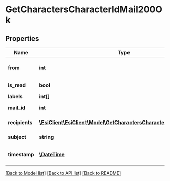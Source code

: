 # GetCharactersCharacterIdMail200Ok

## Properties
Name | Type | Description | Notes
------------ | ------------- | ------------- | -------------
**from** | **int** | From whom the mail was sent | [optional] 
**is_read** | **bool** | is_read boolean | [optional] 
**labels** | **int[]** | labels array | [optional] 
**mail_id** | **int** | mail_id integer | [optional] 
**recipients** | [**\EsiClient\EsiClient\Model\GetCharactersCharacterIdMailRecipient[]**](GetCharactersCharacterIdMailRecipient.md) | Recipients of the mail | [optional] 
**subject** | **string** | Mail subject | [optional] 
**timestamp** | [**\DateTime**](\DateTime.md) | When the mail was sent | [optional] 

[[Back to Model list]](../README.md#documentation-for-models) [[Back to API list]](../README.md#documentation-for-api-endpoints) [[Back to README]](../README.md)


